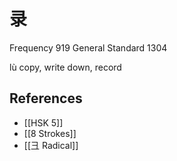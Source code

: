 # 录
Frequency 919
General Standard 1304

lù
copy, write down, record

## References
- [[HSK 5]]
- [[8 Strokes]]
- [[彐 Radical]]